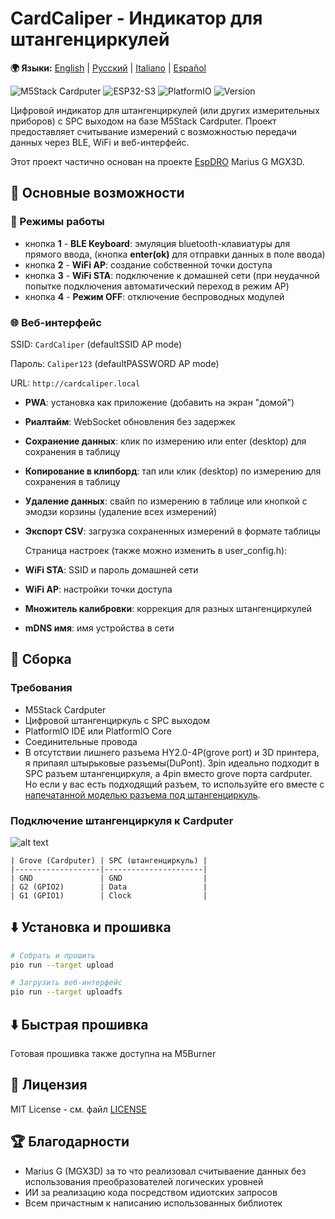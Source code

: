 # CardCaliper - Индикатор для штангенциркулей

**🌍 Языки:** [English](README.md) | [Русский](README_RU.md) | [Italiano](README_IT.md) | [Español](README_ES.md)

![M5Stack Cardputer](https://img.shields.io/badge/Hardware-M5Stack%20Cardputer-blue)
![ESP32-S3](https://img.shields.io/badge/MCU-ESP32--S3-green)
![PlatformIO](https://img.shields.io/badge/Platform-PlatformIO-orange)
![Version](https://img.shields.io/badge/Version-2.0.0-brightgreen)

Цифровой индикатор для штангенциркулей (или других измерительных приборов) с SPC выходом на базе M5Stack Cardputer. Проект предоставляет считывание измерений с возможностью передачи данных через BLE, WiFi и веб-интерфейс.

Этот проект частично основан на проекте [EspDRO](https://github.com/MGX3D/EspDRO) Marius G MGX3D.

## 🎯 Основные возможности

### 🔗 Режимы работы
- кнопка **1** - **BLE Keyboard**: эмуляция bluetooth-клавиатуры для прямого ввода, (кнопка **enter(ok)** для отправки данных в поле ввода)
- кнопка **2** - **WiFi AP**: создание собственной точки доступа
- кнопка **3** - **WiFi STA**: подключение к домашней сети (при неудачной попытке подключения автоматический переход в режим AP)
- кнопка **4** - **Режим OFF**: отключение беспроводных модулей  

### 🌐 Веб-интерфейс
  SSID: `CardCaliper` (defaultSSID AP mode)

  Пароль: `Caliper123` (defaultPASSWORD AP mode)

  URL: `http://cardcaliper.local`
- **PWA**: установка как приложение (добавить на экран "домой")
- **Риалтайм**: WebSocket обновления без задержек
- **Сохранение данных**: клик по измерению или enter (desktop) для сохранения в таблицу
- **Копирование в клипборд**: тап или клик (desktop) по измерению для сохранения в таблицу
- **Удаление данных**: свайп по измерению в таблице или кнопкой с эмодзи корзины (удаление всех измерений)
- **Экспорт CSV**: загрузка сохраненных измерений в формате таблицы

  Страница настроек (также можно изменить в user_config.h):
- **WiFi STA**: SSID и пароль домашней сети
- **WiFi AP**: настройки точки доступа
- **Множитель калибровки**: коррекция для разных штангенциркулей
- **mDNS имя**: имя устройства в сети

## 🔧 Сборка
### Требования
- M5Stack Cardputer
- Цифровой штангенциркуль с SPC выходом
- PlatformIO IDE или PlatformIO Core
- Соединительные провода
- В отсутствии лишнего разъема HY2.0-4P(grove port) и 3D принтера,
 я припаял штырьковые разъемы(DuPont). 3pin идеально подходит в SPC разъем штангенциркуля, a 4pin вместо grove порта cardputer.
 Но если у вас есть подходящий разъем, то используйте его вместе с [напечатанной моделью разъема под штангенциркуль](https://github.com/MGX3D/EspDRO/blob/master/CAD/spc_connector.stl).

### Подключение штангенциркуля к Cardputer
![alt text](images/Pinout.png)

```
| Grove (Cardputer) | SPC (штангенциркуль) |
|-------------------|----------------------|
| GND               | GND                  |
| G2 (GPIO2)        | Data                 |
| G1 (GPIO1)        | Clock                |
```

## ⬇️ Установка и прошивка

```bash
# Собрать и прошить
pio run --target upload

# Загрузить веб-интерфейс
pio run --target uploadfs
```
## ⬇️ Быстрая прошивка

Готовая прошивка также доступна на M5Burner 

## 📄 Лицензия

MIT License - см. файл [LICENSE](LICENSE)

## 🏆 Благодарности

- Marius G (MGX3D) за то что реализовал считываение данных без использования преобразователей логических уровней
- ИИ за реализацию кода посредством идиотских запросов
- Всем причастным к написанию использованных библиотек
